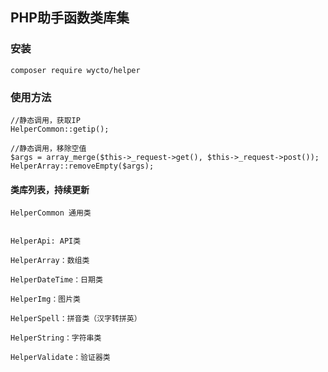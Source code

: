 ## PHP助手函数类库集

### 安装

~~~
composer require wycto/helper
~~~

### 使用方法

~~~
//静态调用，获取IP
HelperCommon::getip();

//静态调用，移除空值
$args = array_merge($this->_request->get(), $this->_request->post());
HelperArray::removeEmpty($args);
~~~

#### 类库列表，持续更新
~~~
HelperCommon 通用类


HelperApi: API类

HelperArray：数组类

HelperDateTime：日期类

HelperImg：图片类

HelperSpell：拼音类（汉字转拼英）

HelperString：字符串类

HelperValidate：验证器类
~~~
